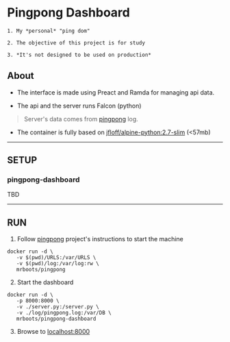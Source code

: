 # Pingpong Dashboard

	1. My *personal* "ping dom"

	2. The objective of this project is for study

	3. *It's not designed to be used on production*

## About

* The interface is made using Preact and Ramda for managing api data.

* The api and the server runs Falcon (python)

> Server's data comes from [pingpong](https://hub.docker.com/r/mrboots/pingpong/) log.

* The container is fully based on [jfloff/alpine-python:2.7-slim](https://github.com/jfloff/alpine-python) (<57mb)

----

## SETUP

### pingpong-dashboard

TBD

----

## RUN

1. Follow [pingpong](https://hub.docker.com/r/mrboots/pingpong/) project's instructions to start the machine

```
docker run -d \
   -v $(pwd)/URLS:/var/URLS \
   -v $(pwd)/log:/var/log:rw \
   mrboots/pingpong
```

2. Start the dashboard

```
docker run -d \
   -p 8000:8000 \
   -v ./server.py:/server.py \
   -v ./log/pingpong.log:/var/DB \
   mrboots/pingpong-dashboard
```

3. Browse to [localhost:8000](http://localhost:8000)
